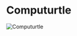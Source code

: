 # Computurtle

![Computurtle](https://github.com/user-attachments/assets/6bbb4d5d-f6f8-4361-b3fd-2c7d315fd589)
